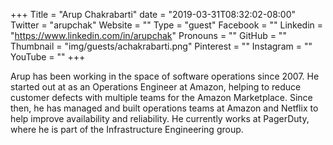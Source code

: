 +++
Title = "Arup Chakrabarti"
date = "2019-03-31T08:32:02-08:00"
Twitter = "arupchak"
Website = ""
Type = "guest"
Facebook = ""
Linkedin = "https://www.linkedin.com/in/arupchak"
Pronouns = ""
GitHub = ""
Thumbnail = "img/guests/achakrabarti.png"
Pinterest = ""
Instagram = ""
YouTube = ""
+++

Arup has been working in the space of software operations since 2007. He started out at as an Operations Engineer at Amazon, helping to reduce customer defects with multiple teams for the Amazon Marketplace. Since then, he has managed and built operations teams at Amazon and Netflix to help improve availability and reliability. He currently works at PagerDuty, where he is part of the Infrastructure Engineering group.
